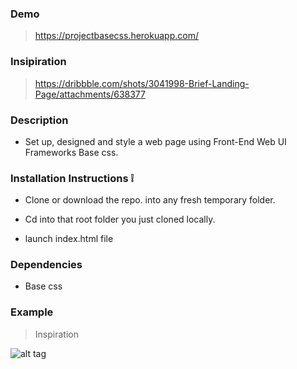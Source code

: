 ### Demo 

> https://projectbasecss.herokuapp.com/

### Insipiration 

>https://dribbble.com/shots/3041998-Brief-Landing-Page/attachments/638377

### Description 

* Set up, designed and style a web page using Front-End Web UI Frameworks Base css.


### Installation Instructions :grey_exclamation:

* Clone or download the repo. into any fresh temporary folder.

* Cd into that root folder you just cloned locally.

* launch index.html file 

### Dependencies

* Base css  


### Example

> Inspiration

![alt tag](https://github.com/divyanshu-rawat/Basecss/blob/master/inspiration/brief_final.png
)





